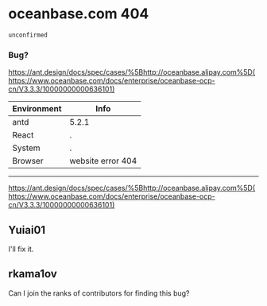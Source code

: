 # oceanbase.com 404

`unconfirmed`

### Bug?

https://ant.design/docs/spec/cases/%5Bhttp://oceanbase.alipay.com%5D(https://www.oceanbase.com/docs/enterprise/oceanbase-ocp-cn/V3.3.3/10000000000636101)

| Environment | Info              |
| ----------- | ----------------- |
| antd        | 5.2.1             |
| React       | .                 |
| System      | .                 |
| Browser     | website error 404 |

---

https://ant.design/docs/spec/cases/%5Bhttp://oceanbase.alipay.com%5D(https://www.oceanbase.com/docs/enterprise/oceanbase-ocp-cn/V3.3.3/10000000000636101)

<!-- generated by ant-design-issue-helper. DO NOT REMOVE -->

## Yuiai01

I'll fix it.

## rkama1ov

Can I join the ranks of contributors for finding this bug?
